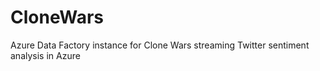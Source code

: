 # CloneWars
Azure Data Factory instance for Clone Wars streaming Twitter sentiment analysis in Azure
